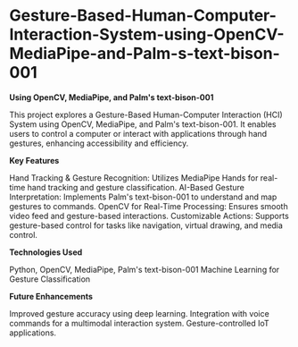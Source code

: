 # Gesture-Based-Human-Computer-Interaction-System-using-OpenCV-MediaPipe-and-Palm-s-text-bison-001


**Using OpenCV, MediaPipe, and Palm's text-bison-001**


This project explores a Gesture-Based Human-Computer Interaction (HCI) System using OpenCV, MediaPipe, and Palm's text-bison-001. It enables users to control a computer or interact with applications through hand gestures, enhancing accessibility and efficiency.

**Key Features**


Hand Tracking & Gesture Recognition: Utilizes MediaPipe Hands for real-time hand tracking and gesture classification.
AI-Based Gesture Interpretation: Implements Palm's text-bison-001 to understand and map gestures to commands.
OpenCV for Real-Time Processing: Ensures smooth video feed and gesture-based interactions.
Customizable Actions: Supports gesture-based control for tasks like navigation, virtual drawing, and media control.


**Technologies Used**


Python, OpenCV, MediaPipe, Palm's text-bison-001
Machine Learning for Gesture Classification

**Future Enhancements**


Improved gesture accuracy using deep learning.
Integration with voice commands for a multimodal interaction system.
Gesture-controlled IoT applications.
